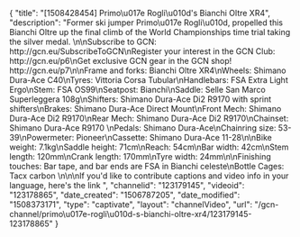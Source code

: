 {
    "title": "[1508428454] Primo\u017e Rogli\u010d's Bianchi Oltre XR4",
    "description": "Former ski jumper Primo\u017e Rogli\u010d, propelled this Bianchi Oltre up the final climb of the World Championships time trial taking the silver medal. \n\nSubscribe to GCN: http:\/\/gcn.eu\/SubscribeToGCN\nRegister your interest in the GCN Club: http:\/\/gcn.eu\/p6\nGet exclusive GCN gear in the GCN shop! http:\/\/gcn.eu\/p7\n\nFrame and forks: Bianchi Oltre XR4\nWheels: Shimano Dura-Ace C40\nTyres: Vittoria Corsa Tubular\nHandlebars: FSA Extra Light Ergo\nStem: FSA OS99\nSeatpost: Bianchi\nSaddle: Selle San Marco Superleggera 108g\nShifters: Shimano Dura-Ace Di2 R9170 with sprint shifters\nBrakes: Shimano Dura-Ace Direct Mount\nFront Mech: Shimano Dura-Ace Di2 R9170\nRear Mech: Shimano Dura-Ace Di2 R9170\nChainset: Shimano Dura-Ace R9170 \nPedals: Shimano Dura-Ace\nChainring size: 53-39\nPowermeter: Pioneer\nCassette: Shimano Dura-Ace 11-28\n\nBike weight: 7.1kg\nSaddle height: 71cm\nReach: 54cm\nBar width: 42cm\nStem length: 120mm\nCrank length: 170mm\nTyre width: 24mm\n\nFinishing touches: Bar tape, and bar ends are FSA in Bianchi celeste\nBottle Cages: Tacx carbon \n\n\nIf you'd like to contribute captions and video info in your language, here's the link ",
    "channelid": "123179145",
    "videoid": "123178865",
    "date_created": "1506787205",
    "date_modified": "1508373171",
    "type": "captivate",
    "layout": "channelVideo",
    "url": "\/gcn-channel\/primo\u017e-rogli\u010d-s-bianchi-oltre-xr4\/123179145-123178865"
}